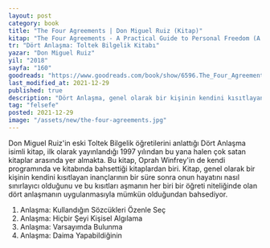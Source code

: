 ```yaml
---
layout: post
category: book
title: "The Four Agreements | Don Miguel Ruiz (Kitap)"
kitap: "The Four Agreements - A Practical Guide to Personal Freedom (A Toltec Wisdom Book)"
tr: "Dört Anlaşma: Toltek Bilgelik Kitabı"
yazar: "Don Miguel Ruiz"
yil: "2018"
sayfa: "160"
goodreads: "https://www.goodreads.com/book/show/6596.The_Four_Agreements"
last_modified_at: 2021-12-29
published: true
description: "Dört Anlaşma, genel olarak bir kişinin kendini kısıtlayan inançlarının bir süre sonra onun hayatını nasıl sınırlayıcı olduğunu ve bu kısıtları aşmanın her biri bir öğreti niteliğinde olan dört anlaşmanın uygulanmasıyla mümkün olduğundan bahsediyor."
tag: "felsefe"
posted: 2021-12-29
image: "/assets/new/the-four-agreements.jpg"
---
```


Don Miguel Ruiz'in eski Toltek Bilgelik öğretilerini anlattığı Dört Anlaşma isimli kitap, ilk olarak yayınlandığı 1997 yılından bu yana halen çok satan kitaplar arasında yer almakta. Bu kitap, Oprah Winfrey'in de kendi programında ve kitabında bahsettiği kitaplardan biri. Kitap, genel olarak bir kişinin kendini kısıtlayan inançlarının bir süre sonra onun hayatını nasıl sınırlayıcı olduğunu ve bu kısıtları aşmanın her biri bir öğreti niteliğinde olan dört anlaşmanın uygulanmasıyla mümkün olduğundan bahsediyor.

1. Anlaşma: Kullandığın Sözcükleri Özenle Seç
2. Anlaşma: Hiçbir Şeyi Kişisel Algılama
3. Anlaşma: Varsayımda Bulunma
4. Anlaşma: Daima Yapabildiğinin
